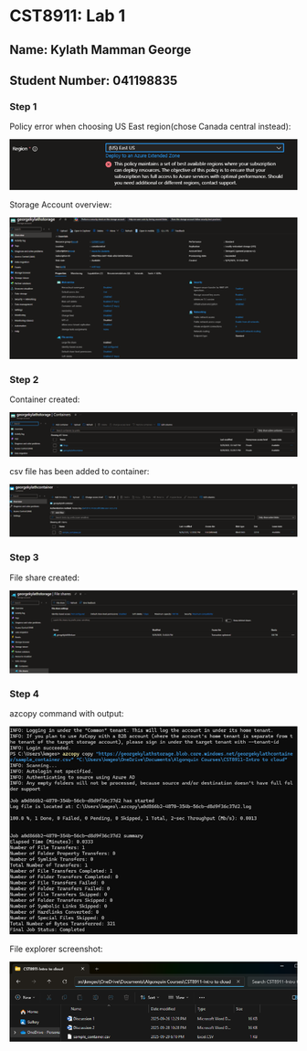 # CST8911: Lab 1

## Name: Kylath Mamman George

## Student Number: 041198835

### Step 1

Policy error when choosing US East region(chose Canada central instead):

![Policy Error](image.png)

Storage Account overview:

![Storage account overview](image-1.png)

### Step 2

Container created:

![container created](image-3.png)

csv file has been added to container:

![csv file added to container](image-2.png)

### Step 3

File share created:

![File share created](image-4.png)

### Step 4

azcopy command with output:

![azcopy command](image-5.png)

File explorer screenshot:

![File explorer](image-6.png)

